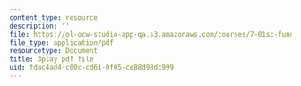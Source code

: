 ```yaml
---
content_type: resource
description: ''
file: https://ol-ocw-studio-app-qa.s3.amazonaws.com/courses/7-01sc-fundamentals-of-biology-fall-2011/fdac4ad4c00ccd610f05ce88d98dc999_CT9lYy6qSfg.pdf
file_type: application/pdf
resourcetype: Document
title: 3play pdf file
uid: fdac4ad4-c00c-cd61-0f05-ce88d98dc999
---
```

